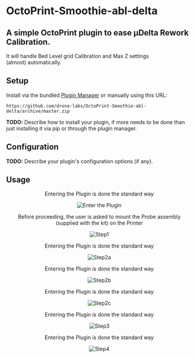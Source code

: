 # OctoPrint-Smoothie-abl-delta
## A simple OctoPrint plugin to ease µDelta Rework Calibration.
It will handle Bed Level grid Calibration and Max Z settings \
(almost) automatically. 

## Setup

Install via the bundled [Plugin Manager](https://github.com/foosel/OctoPrint/wiki/Plugin:-Plugin-Manager)
or manually using this URL:

    https://github.com/drone-labs/OctoPrint-Smoothie-abl-delta/archive/master.zip

**TODO:** Describe how to install your plugin, if more needs to be done than just installing it via pip or through
the plugin manager.

## Configuration

**TODO:** Describe your plugin's configuration options (if any).

## Usage

<!-- html comment are not escaped... -->

<!-- yes, not very pure markdown...  -->
<!-- Plugin invocation -->
<p align="center">Entering the Plugin is done the standard way</p>
<p align="center">
  <img src="ScreenShots/ReachMe.png" alt="Enter the Plugin"/></p>

<!-- Step 1/4 -->
<p align="center">Before proceeding, the user is asked to mount the
   Probe assembly (supplied with the kit) on the Printer</p>
<p align="center">
  <img src="ScreenShots/Step1.png" alt="Step1"/></p>

<!-- Step 2a/4 -->
<p align="center">Entering the Plugin is done the standard way</p>
<p align="center">
  <img src="ScreenShots/Step2a.png" alt="Step2a"/></p>

<!-- Step 2b/4 -->
<p align="center">Entering the Plugin is done the standard way</p>
<p align="center">
  <img src="ScreenShots/Step2b.png" alt="Step2b"/></p>

<!-- Step 2c/4 -->
<p align="center">Entering the Plugin is done the standard way</p>
<p align="center">
  <img src="ScreenShots/Step2c.png" alt="Step2c"/></p>

<!-- Step 3/4 -->
<p align="center">Entering the Plugin is done the standard way</p>
<p align="center">
  <img src="ScreenShots/Step3.png" alt="Step3"/></p>

<!-- Step 4/4 -->
<p align="center">Entering the Plugin is done the standard way</p>
<p align="center">
  <img src="ScreenShots/Step4.png" alt="Step4"/></p>

